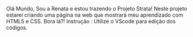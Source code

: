 Olá Mundo, Sou a Renata e estou trazendo o Projeto Strata!
Neste projeto estarei criando uma página na web que mostrará meu aprendizado com HTML5 e CSS. Bora lá?!
Instrução : Utilize o VScode para edição dos códigos.